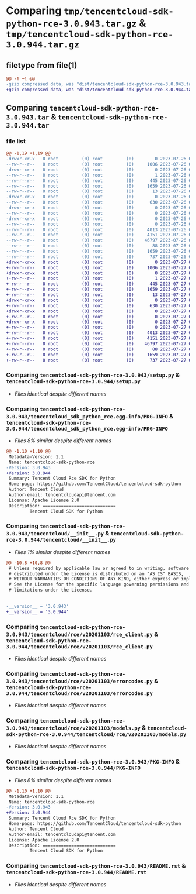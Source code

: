 # Comparing `tmp/tencentcloud-sdk-python-rce-3.0.943.tar.gz` & `tmp/tencentcloud-sdk-python-rce-3.0.944.tar.gz`

## filetype from file(1)

```diff
@@ -1 +1 @@
-gzip compressed data, was "dist/tencentcloud-sdk-python-rce-3.0.943.tar", last modified: Wed Jul 26 00:42:31 2023, max compression
+gzip compressed data, was "dist/tencentcloud-sdk-python-rce-3.0.944.tar", last modified: Thu Jul 27 02:21:14 2023, max compression
```

## Comparing `tencentcloud-sdk-python-rce-3.0.943.tar` & `tencentcloud-sdk-python-rce-3.0.944.tar`

### file list

```diff
@@ -1,19 +1,19 @@
-drwxr-xr-x   0 root         (0) root         (0)        0 2023-07-26 00:42:31.000000 tencentcloud-sdk-python-rce-3.0.943/
--rw-r--r--   0 root         (0) root         (0)     1006 2023-07-26 00:42:31.000000 tencentcloud-sdk-python-rce-3.0.943/setup.py
-drwxr-xr-x   0 root         (0) root         (0)        0 2023-07-26 00:42:31.000000 tencentcloud-sdk-python-rce-3.0.943/tencentcloud_sdk_python_rce.egg-info/
--rw-r--r--   0 root         (0) root         (0)        1 2023-07-26 00:42:31.000000 tencentcloud-sdk-python-rce-3.0.943/tencentcloud_sdk_python_rce.egg-info/dependency_links.txt
--rw-r--r--   0 root         (0) root         (0)      445 2023-07-26 00:42:31.000000 tencentcloud-sdk-python-rce-3.0.943/tencentcloud_sdk_python_rce.egg-info/SOURCES.txt
--rw-r--r--   0 root         (0) root         (0)     1659 2023-07-26 00:42:31.000000 tencentcloud-sdk-python-rce-3.0.943/tencentcloud_sdk_python_rce.egg-info/PKG-INFO
--rw-r--r--   0 root         (0) root         (0)       13 2023-07-26 00:42:31.000000 tencentcloud-sdk-python-rce-3.0.943/tencentcloud_sdk_python_rce.egg-info/top_level.txt
-drwxr-xr-x   0 root         (0) root         (0)        0 2023-07-26 00:42:31.000000 tencentcloud-sdk-python-rce-3.0.943/tencentcloud/
--rw-r--r--   0 root         (0) root         (0)      630 2023-07-26 00:42:31.000000 tencentcloud-sdk-python-rce-3.0.943/tencentcloud/__init__.py
-drwxr-xr-x   0 root         (0) root         (0)        0 2023-07-26 00:42:31.000000 tencentcloud-sdk-python-rce-3.0.943/tencentcloud/rce/
--rw-r--r--   0 root         (0) root         (0)        0 2023-07-26 00:42:31.000000 tencentcloud-sdk-python-rce-3.0.943/tencentcloud/rce/__init__.py
-drwxr-xr-x   0 root         (0) root         (0)        0 2023-07-26 00:42:31.000000 tencentcloud-sdk-python-rce-3.0.943/tencentcloud/rce/v20201103/
--rw-r--r--   0 root         (0) root         (0)        0 2023-07-26 00:42:31.000000 tencentcloud-sdk-python-rce-3.0.943/tencentcloud/rce/v20201103/__init__.py
--rw-r--r--   0 root         (0) root         (0)     4013 2023-07-26 00:42:31.000000 tencentcloud-sdk-python-rce-3.0.943/tencentcloud/rce/v20201103/rce_client.py
--rw-r--r--   0 root         (0) root         (0)     4151 2023-07-26 00:42:31.000000 tencentcloud-sdk-python-rce-3.0.943/tencentcloud/rce/v20201103/errorcodes.py
--rw-r--r--   0 root         (0) root         (0)    46797 2023-07-26 00:42:31.000000 tencentcloud-sdk-python-rce-3.0.943/tencentcloud/rce/v20201103/models.py
--rw-r--r--   0 root         (0) root         (0)       88 2023-07-26 00:42:31.000000 tencentcloud-sdk-python-rce-3.0.943/setup.cfg
--rw-r--r--   0 root         (0) root         (0)     1659 2023-07-26 00:42:31.000000 tencentcloud-sdk-python-rce-3.0.943/PKG-INFO
--rw-r--r--   0 root         (0) root         (0)      737 2023-07-26 00:42:31.000000 tencentcloud-sdk-python-rce-3.0.943/README.rst
+drwxr-xr-x   0 root         (0) root         (0)        0 2023-07-27 02:21:14.000000 tencentcloud-sdk-python-rce-3.0.944/
+-rw-r--r--   0 root         (0) root         (0)     1006 2023-07-27 02:21:14.000000 tencentcloud-sdk-python-rce-3.0.944/setup.py
+drwxr-xr-x   0 root         (0) root         (0)        0 2023-07-27 02:21:14.000000 tencentcloud-sdk-python-rce-3.0.944/tencentcloud_sdk_python_rce.egg-info/
+-rw-r--r--   0 root         (0) root         (0)        1 2023-07-27 02:21:14.000000 tencentcloud-sdk-python-rce-3.0.944/tencentcloud_sdk_python_rce.egg-info/dependency_links.txt
+-rw-r--r--   0 root         (0) root         (0)      445 2023-07-27 02:21:14.000000 tencentcloud-sdk-python-rce-3.0.944/tencentcloud_sdk_python_rce.egg-info/SOURCES.txt
+-rw-r--r--   0 root         (0) root         (0)     1659 2023-07-27 02:21:14.000000 tencentcloud-sdk-python-rce-3.0.944/tencentcloud_sdk_python_rce.egg-info/PKG-INFO
+-rw-r--r--   0 root         (0) root         (0)       13 2023-07-27 02:21:14.000000 tencentcloud-sdk-python-rce-3.0.944/tencentcloud_sdk_python_rce.egg-info/top_level.txt
+drwxr-xr-x   0 root         (0) root         (0)        0 2023-07-27 02:21:14.000000 tencentcloud-sdk-python-rce-3.0.944/tencentcloud/
+-rw-r--r--   0 root         (0) root         (0)      630 2023-07-27 02:21:14.000000 tencentcloud-sdk-python-rce-3.0.944/tencentcloud/__init__.py
+drwxr-xr-x   0 root         (0) root         (0)        0 2023-07-27 02:21:14.000000 tencentcloud-sdk-python-rce-3.0.944/tencentcloud/rce/
+-rw-r--r--   0 root         (0) root         (0)        0 2023-07-27 02:21:14.000000 tencentcloud-sdk-python-rce-3.0.944/tencentcloud/rce/__init__.py
+drwxr-xr-x   0 root         (0) root         (0)        0 2023-07-27 02:21:14.000000 tencentcloud-sdk-python-rce-3.0.944/tencentcloud/rce/v20201103/
+-rw-r--r--   0 root         (0) root         (0)        0 2023-07-27 02:21:14.000000 tencentcloud-sdk-python-rce-3.0.944/tencentcloud/rce/v20201103/__init__.py
+-rw-r--r--   0 root         (0) root         (0)     4013 2023-07-27 02:21:14.000000 tencentcloud-sdk-python-rce-3.0.944/tencentcloud/rce/v20201103/rce_client.py
+-rw-r--r--   0 root         (0) root         (0)     4151 2023-07-27 02:21:14.000000 tencentcloud-sdk-python-rce-3.0.944/tencentcloud/rce/v20201103/errorcodes.py
+-rw-r--r--   0 root         (0) root         (0)    46797 2023-07-27 02:21:14.000000 tencentcloud-sdk-python-rce-3.0.944/tencentcloud/rce/v20201103/models.py
+-rw-r--r--   0 root         (0) root         (0)       88 2023-07-27 02:21:14.000000 tencentcloud-sdk-python-rce-3.0.944/setup.cfg
+-rw-r--r--   0 root         (0) root         (0)     1659 2023-07-27 02:21:14.000000 tencentcloud-sdk-python-rce-3.0.944/PKG-INFO
+-rw-r--r--   0 root         (0) root         (0)      737 2023-07-27 02:21:14.000000 tencentcloud-sdk-python-rce-3.0.944/README.rst
```

### Comparing `tencentcloud-sdk-python-rce-3.0.943/setup.py` & `tencentcloud-sdk-python-rce-3.0.944/setup.py`

 * *Files identical despite different names*

### Comparing `tencentcloud-sdk-python-rce-3.0.943/tencentcloud_sdk_python_rce.egg-info/PKG-INFO` & `tencentcloud-sdk-python-rce-3.0.944/tencentcloud_sdk_python_rce.egg-info/PKG-INFO`

 * *Files 8% similar despite different names*

```diff
@@ -1,10 +1,10 @@
 Metadata-Version: 1.1
 Name: tencentcloud-sdk-python-rce
-Version: 3.0.943
+Version: 3.0.944
 Summary: Tencent Cloud Rce SDK for Python
 Home-page: https://github.com/TencentCloud/tencentcloud-sdk-python
 Author: Tencent Cloud
 Author-email: tencentcloudapi@tencent.com
 License: Apache License 2.0
 Description: ============================
         Tencent Cloud SDK for Python
```

### Comparing `tencentcloud-sdk-python-rce-3.0.943/tencentcloud/__init__.py` & `tencentcloud-sdk-python-rce-3.0.944/tencentcloud/__init__.py`

 * *Files 1% similar despite different names*

```diff
@@ -10,8 +10,8 @@
 # Unless required by applicable law or agreed to in writing, software
 # distributed under the License is distributed on an "AS IS" BASIS,
 # WITHOUT WARRANTIES OR CONDITIONS OF ANY KIND, either express or implied.
 # See the License for the specific language governing permissions and
 # limitations under the License.
 
 
-__version__ = '3.0.943'
+__version__ = '3.0.944'
```

### Comparing `tencentcloud-sdk-python-rce-3.0.943/tencentcloud/rce/v20201103/rce_client.py` & `tencentcloud-sdk-python-rce-3.0.944/tencentcloud/rce/v20201103/rce_client.py`

 * *Files identical despite different names*

### Comparing `tencentcloud-sdk-python-rce-3.0.943/tencentcloud/rce/v20201103/errorcodes.py` & `tencentcloud-sdk-python-rce-3.0.944/tencentcloud/rce/v20201103/errorcodes.py`

 * *Files identical despite different names*

### Comparing `tencentcloud-sdk-python-rce-3.0.943/tencentcloud/rce/v20201103/models.py` & `tencentcloud-sdk-python-rce-3.0.944/tencentcloud/rce/v20201103/models.py`

 * *Files identical despite different names*

### Comparing `tencentcloud-sdk-python-rce-3.0.943/PKG-INFO` & `tencentcloud-sdk-python-rce-3.0.944/PKG-INFO`

 * *Files 8% similar despite different names*

```diff
@@ -1,10 +1,10 @@
 Metadata-Version: 1.1
 Name: tencentcloud-sdk-python-rce
-Version: 3.0.943
+Version: 3.0.944
 Summary: Tencent Cloud Rce SDK for Python
 Home-page: https://github.com/TencentCloud/tencentcloud-sdk-python
 Author: Tencent Cloud
 Author-email: tencentcloudapi@tencent.com
 License: Apache License 2.0
 Description: ============================
         Tencent Cloud SDK for Python
```

### Comparing `tencentcloud-sdk-python-rce-3.0.943/README.rst` & `tencentcloud-sdk-python-rce-3.0.944/README.rst`

 * *Files identical despite different names*

